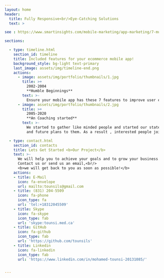 ```yaml
---
layout: home
header:
  title: Fully Responsive<br/>Eye-Catching Solutions
  text: >

see : https://www.smartinsights.com/mobile-marketing/app-marketing/7-must-features-ecommerce-mobile-app/

sections:

  - type: timeline.html
    section_id: timeline
    title: Included features for your ecommerce mobile app!
    background_style: bg-light text-primary
    last_image: assets/img/timeline-end.png
    actions:
      - image: assets/img/portfolio/thumbnails/1.jpg
        title: >+
          2002-2004
          **Humble Beginnings**
        text: >-
          Ensure your mobile app has these 7 features to improve user experience and boost ecommerce revenue!
      - image: assets/img/portfolio/thumbnails/2.jpg
        title: >+
          2005-2020
          **An Coaching started**
        text: >-
          We started to gather like minded people and started our stategies
          and future plans to them. As a result , interested people joined us!

  - type: contact.html
    section_id: contacts
    title: Lets Get Started <b>Our Project</b>
    text: >-
      We will help you to achieve your goals and to grow your business.<br/>
      Contact us or send us an email,<br/>
      <b>we will get back to you as soon as possible!</b>
    actions:
    - title: E-Mail
      icon: fa-envelope
      url: mailto:tounsils@gmail.com
    - title: (831) 204-5509
      icon: fa-phone
      icon_type: fa
      url: 'tel:+18312045509'
    - title: Skype
      icon: fa-skype
      icon_type: fab
      url: 'skype:tounsi.med.ca'
    - title: GitHub
      icon: fa-github
      icon_type: fab
      url: 'https://github.com/tounsils'
    - title: Linkedin
      icon: fa-linkedin
      icon_type: fab
      url: 'https://www.linkedin.com/in/mohamed-tounsi-20131085/'


---
```

